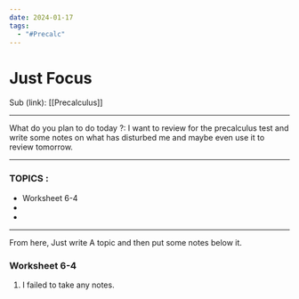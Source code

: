 ```yaml
---
date: 2024-01-17
tags:
  - "#Precalc"
---
```


# Just Focus

Sub (link): [[Precalculus]]

---
What do you plan to do today ?: 
I want to review for the precalculus test and write some notes on what has disturbed me and maybe even use it to review tomorrow.

---
### TOPICS : 
* Worksheet 6-4
* 
* 
---
From here, Just write A topic and then put some notes below it. 


### Worksheet 6-4

1. I failed to take any notes. 

